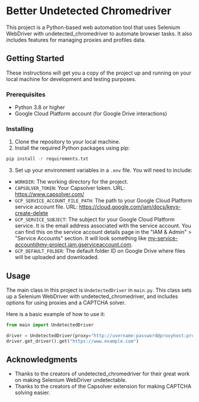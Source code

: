 # Better Undetected Chromedriver

This project is a Python-based web automation tool that uses Selenium WebDriver with undetected_chromedriver to automate browser tasks. It also includes features for managing proxies and profiles data.

## Getting Started

These instructions will get you a copy of the project up and running on your local machine for development and testing purposes.

### Prerequisites

- Python 3.8 or higher
- Google Cloud Platform account (for Google Drive interactions)

### Installing

1. Clone the repository to your local machine.
2. Install the required Python packages using pip:

```bash
pip install -r requirements.txt
```

3. Set up your environment variables in a `.env` file. You will need to include:

- `WORKDIR`: The working directory for the project.
- `CAPSOLVER_TOKEN`: Your Capsolver token. URL: https://www.capsolver.com/
- `GCP_SERVICE_ACCOUNT_FILE_PATH`: The path to your Google Cloud Platform service account file. URL: https://cloud.google.com/iam/docs/keys-create-delete
- `GCP_SERVICE_SUBJECT`: The subject for your Google Cloud Platform service. It is the email address associated with the service account. You can find this on the service account details page in the "IAM & Admin" > "Service Accounts" section. It will look something like my-service-account@my-project.iam.gserviceaccount.com.
- `GCP_DEFAULT_FOLDER`: The default folder ID on Google Drive where files will be uploaded and downloaded.

## Usage

The main class in this project is `UndetectedDriver` in `main.py`. This class sets up a Selenium WebDriver with undetected_chromedriver, and includes options for using proxies and a CAPTCHA solver.

Here is a basic example of how to use it:

```python
from main import UndetectedDriver

driver = UndetectedDriver(proxy="http://username:password@proxyhost:proxyport")
driver.get_driver().get("https://www.example.com")
```

## Acknowledgments

- Thanks to the creators of undetected_chromedriver for their great work on making Selenium WebDriver undetectable.
- Thanks to the creators of the Capsolver extension for making CAPTCHA solving easier.